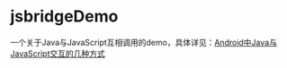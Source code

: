 # jsbridgeDemo
一个关于Java与JavaScript互相调用的demo，具体详见：[Android中Java与JavaScript交互的几种方式](http://xiroid.com/post/android/androidzhong-javayu-javascriptjiao-hu-de-ji-chong-fang-shi)
